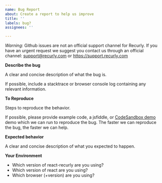 ```yaml
---
name: Bug Report
about: Create a report to help us improve
title: ''
labels: bug?
assignees: ''

---
```


_Warning_: Github issues are not an official support channel for Recurly. If you have an urgent request we suggest you contact us through an official channel: support@recurly.com or https://support.recurly.com

**Describe the bug**

A clear and concise description of what the bug is.

If possible, include a stacktrace or browser console log containing any relevant information.

**To Reproduce**

Steps to reproduce the behavior.

If possible, please provide example code, a jsfiddle, or [CodeSandbox demo](https://codesandbox.io/s/github/recurly/react-recurly/tree/master/demo?fontsize=14&hidenavigation=1&theme=dark) demo which we can run to reproduce the bug.
The faster we can reproduce the bug, the faster we can help.

**Expected behavior**

A clear and concise description of what you expected to happen.

**Your Environment**

- Which version of react-recurly are you using?
- Which version of react are you using?
- Which browser (+version) are you using?
